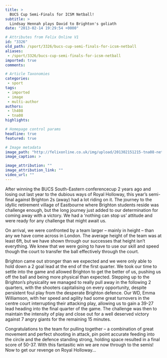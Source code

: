 ```yaml
---
title: >
  BUCS Cup Semi-Finals for ICSM Netball!
subtitle: >
  Lindsay Hennah plays David to Brighton's goliath
date: "2013-02-14 19:29:54 +0000"

# Attributes from Felix Online V1
id: "3326"
old_path: /sport/3326/bucs-cup-semi-finals-for-icsm-netball
aliases:
 - /sport/3326/bucs-cup-semi-finals-for-icsm-netball
imported: true
comments:

# Article Taxonomies
categories:
 - sport
tags:
 - imported
 - image
 - multi-author
authors:
 - lh408
 - tna08
highlights:

# Homepage control params
headline: true
featured: true

# Image metadata
image_path: "http://felixonline.co.uk/img/upload/201302151215-tna08-netball-shot.jpg"
image_caption: >

image_attribution: ""
image_attribution_link: ""
video_url: ""
---
```


After winning the BUCS South-Eastern conferencecup 2 years ago and losing out last year to the dubious ways of Royal Holloway, this year’s semi-final against Brighton 2s (away) had a lot riding on it. The journey to the idyllic retirement village of Eastbourne where Brighton students reside was challenge enough, but the long journey just added to our determination for coming away with a victory. We had a ‘nothing can stop us’ attitude and were ready for any challenge that might await us.

On arrival, we were confronted by a team larger – mainly in height – than any we have come across in London. The average height of the team was at least 6ft, but we have shown through our successes that height isn’t everything. We knew that we were going to have to use our skill and speed though the court to transfer the ball effectively through the court.

Brighton came out stronger than we expected and we were only able to hold down a 2 goal lead at the end of the first quarter. We took our time to settle into the game and allowed Brighton to get the better of us, pushing us off the ball and being more physical than expected. Stepping up to the Brighton’s physicality we managed to really pull away in the following 2 quarters, with the shooters capitalising on every opportunity, despite persistent foul play from the desperate Brighton defence. Our WD, Emma Williamson, with her speed and agility had some great turnovers in the centre court interrupting their attacking play, allowing us to gain a 39-27 lead heading into the final quarter of the game. The challenge was then to maintain the intensity of play and close out for a well deserved victory against 7 angry giants for the remaining 15 minutes.

Congratulations to the team for pulling together – a combination of great movement and perfect shooting in attack, pin point accurate feeding into the circle and the defence standing strong, holding space resulted in a final score of 50-37. With this fantasitic win we are now through to the semis! Now to get our revenge on Royal Holloway...
